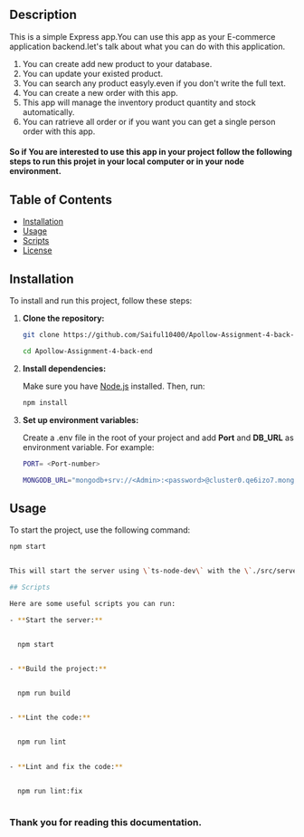 


## Description

This is a simple Express app.You can use this app as your E-commerce application backend.let's talk about what you can do with this application.

1. You can create add new product to your database.
2. You can update your existed product.
3. You can search any product easyly.even if you don't write the full text.
4. You can create a new order with this app.
5. This app will manage the inventory product quantity and stock automatically.
6. You can ratrieve all order or if you want you can get a single person order with this app.

#### So if You are interested to use this app in your project follow the following steps to run this projet in your local computer or in your node environment.

## Table of Contents

- [Installation](#installation)
- [Usage](#usage)
- [Scripts](#scripts)
- [License](#license)

## Installation

To install and run this project, follow these steps:

1. **Clone the repository:**

   ```sh
   git clone https://github.com/Saiful10400/Apollow-Assignment-4-back-end

   cd Apollow-Assignment-4-back-end
   

2. **Install dependencies:**

   Make sure you have [Node.js](https://nodejs.org/) installed. Then, run:

   ```sh
   npm install

3. **Set up environment variables:**

   Create a .env file in the root of your project and add **Port** and **DB_URL** as environment variable. For example:

   ```sh
   PORT= <Port-number>

   MONGODB_URL="mongodb+srv://<Admin>:<password>@cluster0.qe6izo7.mongodb.net/?retryWrites=true&w=majority&appName=Cluster0"
   

## Usage

To start the project, use the following command:

```sh
npm start


This will start the server using \`ts-node-dev\` with the \`./src/server.ts\` file.

## Scripts

Here are some useful scripts you can run:

- **Start the server:**


  npm start
 

- **Build the project:**


  npm run build


- **Lint the code:**


  npm run lint
 

- **Lint and fix the code:**


  npm run lint:fix
 
````

 ### Thank you for reading this documentation.